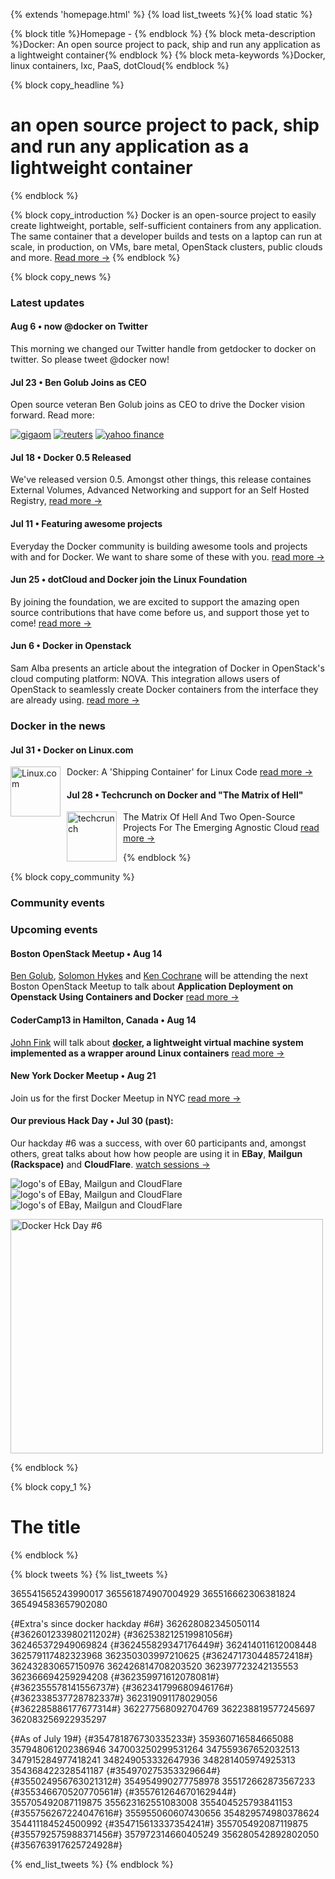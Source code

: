 ﻿{% extends 'homepage.html' %}
{% load list_tweets %}{% load static %}

{% block title %}Homepage - {% endblock %}
{% block meta-description %}Docker: An open source project to pack, ship and run any application as a lightweight container{% endblock %}
{% block meta-keywords %}Docker, linux containers, lxc, PaaS, dotCloud{% endblock %}

{% block copy_headline %}

# an open source project to pack, ship and run any application as a lightweight container #

{% endblock %}


{% block copy_introduction %}
Docker is an open-source project to easily create lightweight, portable, self-sufficient containers from any application.
    The same container that a developer builds and tests on a laptop can run at scale, in production, on VMs, bare metal,
    OpenStack clusters, public clouds and more. <span class="read-more"><a href="{% url 'about' %}" title="About Docker">Read more -></a></span>
{% endblock %}

{% block copy_news %}
### Latest updates

#### Aug 6 • now @docker on Twitter
This morning we changed our Twitter handle from getdocker to docker on twitter. So please tweet @docker now!

#### Jul 23 • Ben Golub Joins as CEO
Open source veteran Ben Golub joins as CEO to drive the Docker vision forward. Read more:

[<img src="{% static 'img/homepage/gigaom.png' %}" alt="gigaom">](http://gigaom.com/2013/07/23/paas-pioneer-dotcloud-gets-new-ceo-in-industry-vet-ben-golub/)
[<img src="{% static 'img/homepage/reuters.png' %}" alt="reuters">](http://www.reuters.com/article/2013/07/23/ca-dotcloud-idUSnBw235523a+100+BSW20130723)
[<img src="{% static 'img/homepage/yahoo.png' %}" alt="yahoo finance">](http://finance.yahoo.com/news/dotcloud-appoints-ben-golub-chief-133000939.html)

#### Jul 18 • Docker 0.5 Released
We've released version 0.5. Amongst other things, this release containes External Volumes, Advanced Networking and
    support for an Self Hosted Registry,
    <span class="read-more"><a href="http://blog.docker.io/2013/07/docker-0-5-0-external-volumes-advanced-networking-self-hosted-registry/">read more -></a></span>

#### Jul 11 • Featuring awesome projects
Everyday the Docker community is building awesome tools and projects with and for Docker. We want to share some of these with you.
    <span class="read-more"><a href="http://blog.docker.io/2013/07/docker-projects-from-the-docker-community/">read more -></a></span>

#### Jun 25 • dotCloud and Docker join the Linux Foundation
By joining the foundation, we are excited to support the amazing open source contributions that have come before us, and support those yet to come!
    <span class="read-more"><a href="http://blog.docker.io/2013/06/dotcloud-and-docker-join-the-linux-foundation/">read more -></a></span>

#### Jun 6 • Docker in Openstack
Sam Alba presents an article about the integration of Docker in OpenStack's cloud computing platform: NOVA. This integration
    allows users of OpenStack to seamlessly create Docker containers from the interface they are already using.
    <span class="read-more"><a href="http://blog.docker.io/2013/06/openstack-docker-manage-linux-containers-with-nova/">read more -></a></span>


### Docker in the news

#### Jul 31 • Docker on Linux.com
[<img width="80px" style="float:left;margin-right:10px;" src="{% static 'img/homepage/linux.com.jpg' %}" alt="Linux.com">](http://www.linux.com/news/enterprise/cloud-computing/731454-docker-a-shipping-container-for-linux-code/) Docker: A 'Shipping Container' for Linux Code <span class="read-more"><a href="http://www.linux.com/news/enterprise/cloud-computing/731454-docker-a-shipping-container-for-linux-code/" target="_blank">read more -></a></span>

#### Jul 28 • Techcrunch on Docker and "The Matrix of Hell"
[<img width="80px" style="float:left;margin-right:10px;" src="{% static 'img/homepage/techcrunch.png' %}" alt="techcrunch">](http://techcrunch.com/2013/07/28/the-matrix-of-hell-and-two-open-source-projects-for-the-emerging-agnostic-cloud/) The Matrix Of Hell And Two Open-Source Projects For The Emerging Agnostic Cloud
<span class="read-more"><a href="http://techcrunch.com/2013/07/28/the-matrix-of-hell-and-two-open-source-projects-for-the-emerging-agnostic-cloud/" target="_blank">read more -></a></span>


{% endblock %}


{% block copy_community %}
### Community events

### Upcoming events
#### Boston OpenStack Meetup • Aug 14
<a href="https://twitter.com/golubbe" target="_blank">Ben Golub</a>, <a href="https://twitter.com/solomonstre" target="_blank">Solomon Hykes</a> and <a href="https://twitter.com/KenCochrane" target="_blank">Ken Cochrane</a> will be attending the next Boston OpenStack Meetup to talk about **Application Deployment on Openstack Using Containers and Docker** <a href="http://www.meetup.com/Openstack-Boston/events/131949152/" target="_blank">read more -></a>

#### CoderCamp13 in Hamilton, Canada • Aug 14
<a href="https://twitter.com/adr" target="_blank">John Fink</a> will talk about **<a href="http://docker.io">docker</a>, a lightweight virtual machine system implemented as a wrapper around Linux containers** <a href="http://codercamp.eventbrite.com/" target="_blank">read more -></a>

#### New York Docker Meetup • Aug 21
Join us for the first Docker Meetup in NYC <a href="http://www.meetup.com/Docker-meetups/events/131005192/" target="_blank">read more -></a>

#### Our previous Hack Day • Jul 30 (past):
Our hackday #6 was a success, with over 60 participants and, amongst others, great talks about how how people are using
    it in **EBay**, **Mailgun (Rackspace)** and **CloudFlare**.
    <span class="read-more disabled"><a href="{% url 'live' %}">watch sessions -></a></span>

<img src="{% static 'img/homepage/ebay.png' %}" title="logo's of EBay, Mailgun and CloudFlare">
<img src="{% static 'img/homepage/mailgun.png' %}" title="logo's of EBay, Mailgun and CloudFlare">
<img src="{% static 'img/homepage/cloudflare.png' %}" title="logo's of EBay, Mailgun and CloudFlare">

<a href="/live"><img src="http://farm4.staticflickr.com/3763/9409768665_966d0c08d9.jpg" width="500" height="375" alt="Docker Hck Day #6"></a>

{% endblock %}


{% block copy_1 %}

# The title #

{% endblock %}


{% block tweets %}
{% list_tweets %}

365541565243990017
365561874907004929
365516662306381824
365494583657902080

{#Extra's since docker hackday #6#}
362628082345050114
{#362601233980211202#}
{#362538212519981056#}
362465372949069824
{#362455829347176449#}
362414011612008448
362579117482323968
362350303997210625
{#362471730448572418#}
362432830657150976
362426814708203520
362397723242135553
362366694259294208
{#362359971612078081#}
{#362355578141556737#}
{#362341799680946176#}
{#362338537728782337#}
362319091178029056
{#362285886177677314#}
362277568092704769
362238819577245697
362083256922935297

{#As of July 19#}
{#354781876730335233#}
359360716584665088
357948061202386946
347003250299531264
347559367652032513
347915284977418241
348249053332647936
348281405974925313
354368422328541187
{#354970275353329664#}
{#355024956763021312#}
354954990277758978
355172662873567233
{#355346670520770561#}
{#355761264670162944#}
355705492087119875
355623162551083008
355404525793841153
{#355756267224047616#}
355955060607430656
354829574980378624
354411184524500992
{#354715613337354241#}
355705492087119875
{#355792575988371456#}
357972314660405249
356280542892802050
{#356763917625724928#}

{% end_list_tweets %}
{% endblock %}

